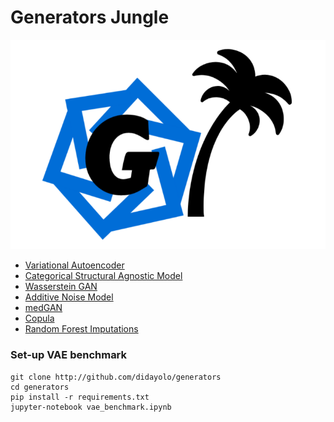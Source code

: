 # Generators Jungle

![G](G_logo.png)

* [Variational Autoencoder](vae.py)
* [Categorical Structural Agnostic Model](https://github.com/Didayolo/medi-chal/tree/master/code/generators)
* [Wasserstein GAN](https://github.com/yknot/mimic_improved_wgan)
* [Additive Noise Model](https://github.com/Didayolo/medi-chal/tree/master/code/generators)
* [medGAN](https://github.com/mp2893/medgan)
* [Copula](https://github.com/Didayolo/medi-chal/tree/master/code/generators)
* [Random Forest Imputations](https://github.com/Didayolo/medi-chal/tree/master/code/generators)


### Set-up VAE benchmark

```
git clone http://github.com/didayolo/generators
cd generators
pip install -r requirements.txt
jupyter-notebook vae_benchmark.ipynb
```
